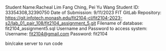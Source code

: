 Student Name:Racheal Lim Fang Ching, Pei Yu Wang
Student ID: 33354308,32390750
Date of Submission: 9/11/2023
FIT GitLab Repository: https://git.infotech.monash.edu/fit2104-cl/fit2104-2023-s2/lab_01_pair_108/fit2104_assignment_5.git
Filename of database: fit2104_assignment5.sql
Username and Password to access system:
Username: fit2104@gmail.com
Password: fit2104

bin/cake server to run code

